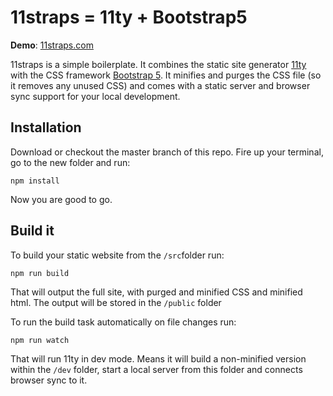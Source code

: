 # 11straps = 11ty + Bootstrap5

**Demo**: <a href="https://11straps.com" target="_blank">11straps.com</a>

11straps is a simple boilerplate. It combines the static site generator <a href="https://www.11ty.dev/" target="_blank">11ty</a> with the CSS framework <a href="https://getbootstrap.com/" target="_blank">Bootstrap 5</a>. It minifies and purges the CSS file (so it removes any unused CSS) and comes with a static server and browser sync support for your local development.

## Installation
Download or checkout the master branch of this repo.
Fire up your terminal, go to the new folder and run:
```
npm install
```
Now you are good to go.

## Build it
To build your static website from the `/src`folder run:
```
npm run build
```
That will output the full site, with purged and minified CSS and minified html. The output will be stored in the `/public` folder

To run the build task automatically on file changes run:
```
npm run watch
```
That will run 11ty in dev mode. Means it will build a non-minified version within the `/dev` folder, start a local server from this folder and connects browser sync to it.
